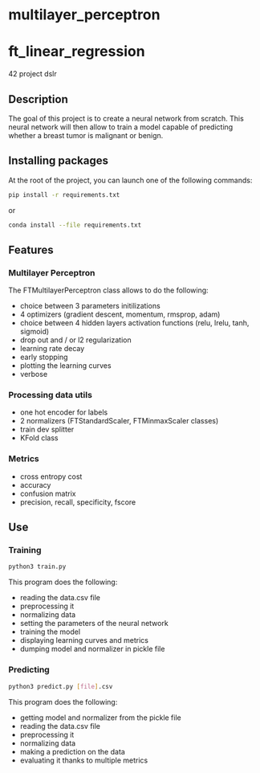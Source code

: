 # multilayer_perceptron

# ft_linear_regression
42 project dslr


## Description
The goal of this project is to create a neural network from scratch. This neural network will then allow to train a model capable of predicting whether a breast tumor is malignant or benign.


## Installing packages
At the root of the project, you can launch one of the following commands:

```bash
pip install -r requirements.txt
```

or

```bash
conda install --file requirements.txt
```

## Features

### Multilayer Perceptron
The FTMultilayerPerceptron class allows to do the following:
- choice between 3 parameters initilizations
- 4 optimizers (gradient descent, momentum, rmsprop, adam)
- choice between 4 hidden layers activation functions (relu, lrelu, tanh, sigmoid)
- drop out and / or l2 regularization
- learning rate decay
- early stopping
- plotting the learning curves
- verbose

### Processing data utils
- one hot encoder for labels
- 2 normalizers (FTStandardScaler, FTMinmaxScaler classes)
- train dev splitter
- KFold class

### Metrics
- cross entropy cost
- accuracy
- confusion matrix
- precision, recall, specificity, fscore

## Use

### Training

```bash
python3 train.py
```

This program does the following:
- reading the data.csv file
- preprocessing it
- normalizing data
- setting the parameters of the neural network
- training the model
- displaying learning curves and metrics
- dumping model and normalizer in pickle file

### Predicting

```bash
python3 predict.py [file].csv
```

This program does the following:
- getting model and normalizer from the pickle file
- reading the data.csv file
- preprocessing it
- normalizing data
- making a prediction on the data
- evaluating it thanks to multiple metrics